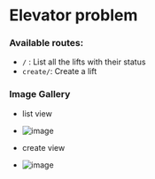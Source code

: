 # Elevator problem

### Available routes:

- `/` : List all the lifts with their status
- `create/`: Create a lift

### Image Gallery
- list view
- ![image](https://user-images.githubusercontent.com/57758447/221538031-e5bca88b-0b5a-4e3b-91e7-76286a1b8d11.png)

- create view
- ![image](https://user-images.githubusercontent.com/57758447/221538230-5cea9896-f0a9-4e76-9e09-001bfe70a234.png)
